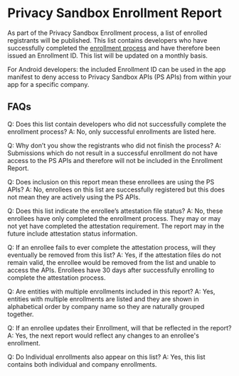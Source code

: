 # Privacy Sandbox Enrollment Report

As part of the Privacy Sandbox Enrollment process, a list of enrolled registrants will be published. This list contains developers who have successfully completed the [enrollment process](https://developers.google.com/privacy-sandbox/relevance/enrollment) and have therefore been issued an Enrollment ID. This list will be updated on a monthly basis. 

For Android developers: the included Enrollment ID can be used in the app manifest to deny access to Privacy Sandbox APIs (PS APIs) from within your app for a specific company. 

## FAQs

Q: Does this list contain developers who did not successfully complete the enrollment process?
A: No, only successful enrollments are listed here. 

Q: Why don’t you show the registrants who did not finish the process?
A: Submissions which do not result in a successful enrollment do not have access to the PS APIs and therefore will not be included in the Enrollment Report.

Q: Does inclusion on this report mean these enrollees are using the PS APIs?
A: No, enrollees on this list are successfully registered but this does not mean they are actively using the PS APIs.

Q: Does this list indicate the enrollee’s attestation file status?
A: No, these enrollees have only completed the enrollment process. They may or may not yet have completed the attestation requirement. The report may in the future include attestation status information. 

Q: If an enrollee fails to ever complete the attestation process, will they eventually be removed from this list?
A: Yes, if the attestation files do not remain valid, the enrollee would be removed from the list and unable to access the APIs. Enrollees have 30 days after successfully enrolling to complete the attestation process. 

Q: Are entities with multiple enrollments included in this report?
A: Yes, entities with multiple enrollments are listed and they are shown in alphabetical order by company name so they are naturally grouped together. 

Q: If an enrollee updates their Enrollment, will that be reflected in the report?
A: Yes, the next report would reflect any changes to an enrollee's enrollment. 

Q: Do Individual enrollments also appear on this list?
A: Yes, this list contains both individual and company enrollments. 
